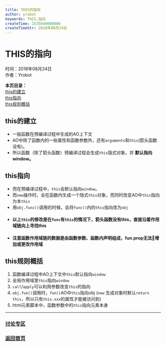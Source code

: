 ```yaml
---
title: THIS的指向
author: yrobot
keywords: THIS,指向
createTime: 1535040000000
createTimeStr: 2018年08月24日
---
```

# THIS的指向
时间：2018年08月24日  
作者：Yrobot

__本页目录：__   
[this的建立](#build)   
[this指向](#index)   
[this规则概括](#rule)  

<a id='build'></a>

## this的建立
- 一般函数在预编译过程中生成的AO上下文  
- AO中除了函数内的一些属性和函数参数外，还有`arguments`和`this`(箭头函数没有)。  
- 所以函数（除了箭头函数）预编译过程会生成`this`隐式对象，并 __默认指向window。__  

<a id='index'></a>

## this指向
- 而在预编译过程中，`this`会默认指向`window`。  
- 而`new`操作时，会在函数内生成一个隐式`this`对象，而同时改变AO中`this`指向为本`this`
- 用`obj.func()`调用的时候，会将`func()`内的`this`指向改为`obj`  
- #### 以上`this`的修改是在`func`有`this`的情况下，箭头函数没有this，直接沿着作用域链向上寻找this  
- #### 注意函数作用域链的数据是由函数参数、函数内声明组成，fun.prop无法增加或更改作用域    

<a id='rule'></a>

## this规则概括

1. 函数编译过程中AO上下文中`this`默认指向`window`  
2. 全局作用域里`this`指向`window`  
3. `call`/`apply`可以利用参数改变`this`的指向  
4. `obj.fun()`调用时，`fun()`AO中`this`指向obj (`new` 生成对象时默认`return this`，所以只有`this.xxx`的属性才能被访问到)  
5. html元素脚本中，函数参数中的`this`指向元素本身  

---
### [讨论专区](https://github.com/Yrobot/Yrobot-FrontEnd-Blog/issues/1)  
### [返回首页](../../README.md)
